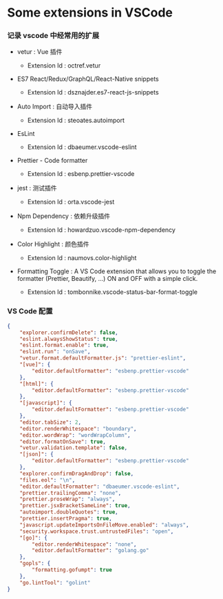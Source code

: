 # Some extensions in VSCode

### 记录 vscode 中经常用的扩展

- vetur : Vue 插件

  - Extension Id : octref.vetur

- ES7 React/Redux/GraphQL/React-Native snippets

  - Extension Id : dsznajder.es7-react-js-snippets

- Auto Import : 自动导入插件

  - Extension Id : steoates.autoimport

- EsLint

  - Extension Id : dbaeumer.vscode-eslint

- Prettier - Code formatter

  - Extension Id : esbenp.prettier-vscode

- jest : 测试插件

  - Extension Id : orta.vscode-jest

- Npm Dependency : 依赖升级插件

  - Extension Id : howardzuo.vscode-npm-dependency

- Color Highlight : 颜色插件

  - Extension Id : naumovs.color-highlight

- Formatting Toggle : A VS Code extension that allows you to toggle the formatter (Prettier, Beautify, …) ON and OFF with a simple click.

  - Extension Id : tombonnike.vscode-status-bar-format-toggle

### VS Code 配置

```JSON
{
    "explorer.confirmDelete": false,
    "eslint.alwaysShowStatus": true,
    "eslint.format.enable": true,
    "eslint.run": "onSave",
    "vetur.format.defaultFormatter.js": "prettier-eslint",
    "[vue]": {
        "editor.defaultFormatter": "esbenp.prettier-vscode"
    },
    "[html]": {
        "editor.defaultFormatter": "esbenp.prettier-vscode"
    },
    "[javascript]": {
        "editor.defaultFormatter": "esbenp.prettier-vscode"
    },
    "editor.tabSize": 2,
    "editor.renderWhitespace": "boundary",
    "editor.wordWrap": "wordWrapColumn",
    "editor.formatOnSave": true,
    "vetur.validation.template": false,
    "[json]": {
        "editor.defaultFormatter": "esbenp.prettier-vscode"
    },
    "explorer.confirmDragAndDrop": false,
    "files.eol": "\n",
    "editor.defaultFormatter": "dbaeumer.vscode-eslint",
    "prettier.trailingComma": "none",
    "prettier.proseWrap": "always",
    "prettier.jsxBracketSameLine": true,
    "autoimport.doubleQuotes": true,
    "prettier.insertPragma": true,
    "javascript.updateImportsOnFileMove.enabled": "always",
    "security.workspace.trust.untrustedFiles": "open",
    "[go]": {
        "editor.renderWhitespace": "none",
        "editor.defaultFormatter": "golang.go"
    },
    "gopls": {
        "formatting.gofumpt": true
    },
    "go.lintTool": "golint"
}
```
